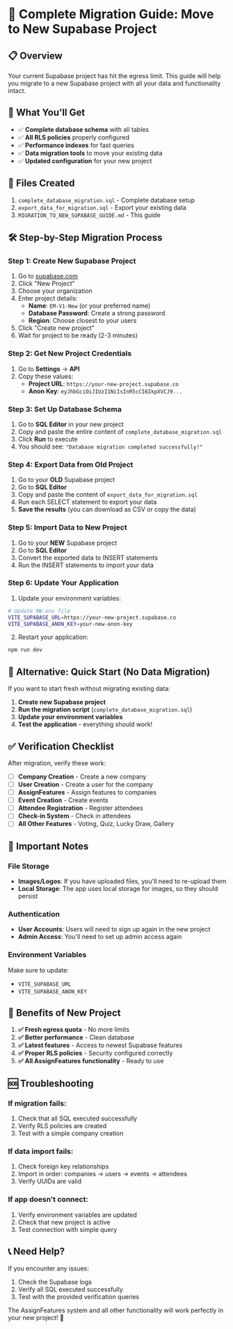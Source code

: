 # 🚀 Complete Migration Guide: Move to New Supabase Project

## 📋 **Overview**
Your current Supabase project has hit the egress limit. This guide will help you migrate to a new Supabase project with all your data and functionality intact.

## 🎯 **What You'll Get**
- ✅ **Complete database schema** with all tables
- ✅ **All RLS policies** properly configured
- ✅ **Performance indexes** for fast queries
- ✅ **Data migration tools** to move your existing data
- ✅ **Updated configuration** for your new project

## 📁 **Files Created**
1. `complete_database_migration.sql` - Complete database setup
2. `export_data_for_migration.sql` - Export your existing data
3. `MIGRATION_TO_NEW_SUPABASE_GUIDE.md` - This guide

## 🛠️ **Step-by-Step Migration Process**

### **Step 1: Create New Supabase Project**
1. Go to [supabase.com](https://supabase.com)
2. Click "New Project"
3. Choose your organization
4. Enter project details:
   - **Name**: `EM-V1-New` (or your preferred name)
   - **Database Password**: Create a strong password
   - **Region**: Choose closest to your users
5. Click "Create new project"
6. Wait for project to be ready (2-3 minutes)

### **Step 2: Get New Project Credentials**
1. Go to **Settings** → **API**
2. Copy these values:
   - **Project URL**: `https://your-new-project.supabase.co`
   - **Anon Key**: `eyJhbGciOiJIUzI1NiIsInR5cCI6IkpXVCJ9...`

### **Step 3: Set Up Database Schema**
1. Go to **SQL Editor** in your new project
2. Copy and paste the entire content of `complete_database_migration.sql`
3. Click **Run** to execute
4. You should see: `"Database migration completed successfully!"`

### **Step 4: Export Data from Old Project**
1. Go to your **OLD** Supabase project
2. Go to **SQL Editor**
3. Copy and paste the content of `export_data_for_migration.sql`
4. Run each SELECT statement to export your data
5. **Save the results** (you can download as CSV or copy the data)

### **Step 5: Import Data to New Project**
1. Go to your **NEW** Supabase project
2. Go to **SQL Editor**
3. Convert the exported data to INSERT statements
4. Run the INSERT statements to import your data

### **Step 6: Update Your Application**
1. Update your environment variables:

```bash
# Update NW.env file
VITE_SUPABASE_URL=https://your-new-project.supabase.co
VITE_SUPABASE_ANON_KEY=your-new-anon-key
```

2. Restart your application:
```bash
npm run dev
```

## 🔧 **Alternative: Quick Start (No Data Migration)**

If you want to start fresh without migrating existing data:

1. **Create new Supabase project**
2. **Run the migration script** (`complete_database_migration.sql`)
3. **Update your environment variables**
4. **Test the application** - everything should work!

## ✅ **Verification Checklist**

After migration, verify these work:

- [ ] **Company Creation** - Create a new company
- [ ] **User Creation** - Create a user for the company
- [ ] **AssignFeatures** - Assign features to companies
- [ ] **Event Creation** - Create events
- [ ] **Attendee Registration** - Register attendees
- [ ] **Check-in System** - Check in attendees
- [ ] **All Other Features** - Voting, Quiz, Lucky Draw, Gallery

## 🚨 **Important Notes**

### **File Storage**
- **Images/Logos**: If you have uploaded files, you'll need to re-upload them
- **Local Storage**: The app uses local storage for images, so they should persist

### **Authentication**
- **User Accounts**: Users will need to sign up again in the new project
- **Admin Access**: You'll need to set up admin access again

### **Environment Variables**
Make sure to update:
- `VITE_SUPABASE_URL`
- `VITE_SUPABASE_ANON_KEY`

## 🎉 **Benefits of New Project**

1. **✅ Fresh egress quota** - No more limits
2. **✅ Better performance** - Clean database
3. **✅ Latest features** - Access to newest Supabase features
4. **✅ Proper RLS policies** - Security configured correctly
5. **✅ All AssignFeatures functionality** - Ready to use

## 🆘 **Troubleshooting**

### **If migration fails:**
1. Check that all SQL executed successfully
2. Verify RLS policies are created
3. Test with a simple company creation

### **If data import fails:**
1. Check foreign key relationships
2. Import in order: companies → users → events → attendees
3. Verify UUIDs are valid

### **If app doesn't connect:**
1. Verify environment variables are updated
2. Check that new project is active
3. Test connection with simple query

## 📞 **Need Help?**

If you encounter any issues:
1. Check the Supabase logs
2. Verify all SQL executed successfully
3. Test with the provided verification queries

The AssignFeatures system and all other functionality will work perfectly in your new project! 🚀 